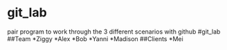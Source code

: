 # git_lab
pair program to work through the 3 different scenarios with github
#git_lab
##Team
*Ziggy
*Alex
*Bob
*Yanni
*Madison
##Clients 
*Mei
